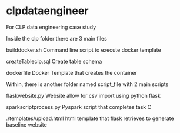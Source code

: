 # clpdataengineer
For CLP data engineering case study


Inside the clp folder there are 3 main files

builddocker.sh            Command line script to execute docker template

createTableclp.sql        Create table schema

dockerfile                Docker Template that creates the container


Within, there is another folder named script_file with 2 main scripts

flaskwebsite.py           Website allow for csv import using python flask

sparkscriptprocess.py     Pyspark script that completes task C

./templates/upload.html   html template that flask retrieves to generate baseline website

